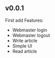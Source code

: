 ## v0.0.1

First add
Features:
- Webmaster login
- Webmaster logout
- Write article
- Simple UI
- Read article
